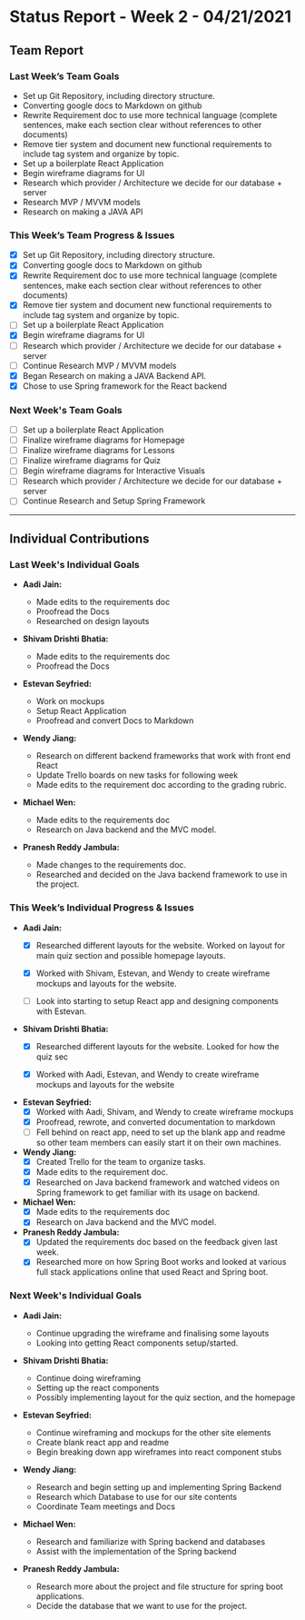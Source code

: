 # Status Report - Week 2 - 04/21/2021

## Team Report
<!-- status update for the TA, including an agenda for the project meeting -->

### Last Week’s Team Goals
<!-- should be an exact copy of the third section from last week -->
- Set up Git Repository, including directory structure.
- Converting google docs to Markdown on github
- Rewrite Requirement doc to use more technical language (complete sentences, make each section clear without references to other documents)
- Remove tier system and document new functional requirements to include tag system and organize by topic.
- Set up a boilerplate React Application
- Begin wireframe diagrams for UI
- Research which provider / Architecture we decide for our database + server 
- Research MVP / MVVM models
- Research on making a JAVA API 

### This Week’s Team Progress & Issues
<!--  what you did, what worked, what you learned, where you had trouble, and where you are stuck. -->
- [x] Set up Git Repository, including directory structure.
- [x] Converting google docs to Markdown on github
- [x] Rewrite Requirement doc to use more technical language (complete sentences, make each section clear without references to other documents)
- [x] Remove tier system and document new functional requirements to include tag system and organize by topic.
- [ ] Set up a boilerplate React Application
- [x] Begin wireframe diagrams for UI
- [ ] Research which provider / Architecture we decide for our database + server 
- [ ] Continue Research MVP / MVVM models
- [x] Began Research on making a JAVA Backend API.
- [x] Chose to use Spring framework for the React backend 

### Next Week's Team Goals
<!-- outline your plans and goals for the following week. 
   For the team report, this subsection should be higher-level and indicate who is responsible for what tasks. Also, it’s good to include longer-term goals in this list as well, to keep the bigger picture in mind and plan beyond just the next week. -->
- [ ] Set up a boilerplate React Application
- [ ] Finalize wireframe diagrams for Homepage
- [ ] Finalize wireframe diagrams for Lessons
- [ ] Finalize wireframe diagrams for Quiz
- [ ] Begin wireframe diagrams for Interactive Visuals
- [ ] Research which provider / Architecture we decide for our database + server 
- [ ] Continue Research and Setup Spring Framework

***

## Individual Contributions

### Last Week's Individual Goals

* **Aadi Jain:**
    * Made edits to the requirements doc
    * Proofread the Docs 
    * Researched on design layouts


* **Shivam Drishti Bhatia:** 
    * Made edits to the requirements doc
    * Proofread the Docs 

* **Estevan Seyfried:**
    * Work on mockups 
    * Setup React Application
    * Proofread and convert Docs to Markdown

* **Wendy Jiang:** 
   * Research on different backend frameworks that work with front end React
   * Update Trello boards on new tasks for following week
   * Made edits to the requirement doc according to the grading rubric.

* **Michael Wen:**
   * Made edits to the requirements doc
   * Research on Java backend and the MVC model.

* **Pranesh Reddy Jambula:**
    * Made changes to the requirements doc.
    * Researched and decided on the Java backend framework to use in the project.


### This Week’s Individual Progress & Issues

* **Aadi Jain:**
    - [x] Researched different layouts for the website. Worked on layout for main quiz section and possible homepage layouts. 
    - [x] Worked with Shivam, Estevan, and Wendy to create wireframe mockups and layouts for the website.
    - [ ] Look into starting to setup React app and designing components with Estevan.


* **Shivam Drishti Bhatia:** 
    - [x] Researched different layouts for the website. Looked for how the quiz sec
    - [x] Worked with Aadi, Estevan, and Wendy to create wireframe mockups and layouts for the website 


* **Estevan Seyfried:** 
    - [x] Worked with Aadi, Shivam, and Wendy to create wireframe mockups
    - [x] Proofread, rewrote, and converted documentation to markdown
    - [ ] Fell behind on react app, need to set up the blank app and 
    readme so other team members can easily start it on their own machines. 

* **Wendy Jiang:** 
    - [x] Created Trello for the team to organize tasks. 
    - [x] Made edits to the requirement doc. 
    - [x] Researched on Java backend framework and watched videos on Spring framework to get familiar with its usage on backend.

* **Michael Wen:** 
    - [x] Made edits to the requirements doc
    - [x] Research on Java backend and the MVC model.

* **Pranesh Reddy Jambula:** 
    - [x] Updated the requirements doc based on the feedback given last week.
    - [x] Researched more on how Spring Boot works and looked at various full stack applications online that used React and Spring boot.

### Next Week's Individual Goals
<!-- Outline your plans and goals for the following week. 
    Bullet points are fine. If tasks from one week aren’t yet complete, they should roll over into tasks for the next week -->
    
* **Aadi Jain:**
    * Continue upgrading the wireframe and finalising some layouts
    * Looking into getting React components setup/started. 

* **Shivam Drishti Bhatia:** 
    * Continue doing wireframing
    * Setting up the react components
    * Possibly implementing layout for the quiz section, and the homepage

* **Estevan Seyfried:** 
    * Continue wireframing and mockups for the other site elements
    * Create blank react app and readme
    * Begin breaking down app wireframes into react component stubs 

* **Wendy Jiang:** 
    * Research and begin setting up and implementing Spring Backend
    * Research which Database to use for our site contents
    * Coordinate Team meetings and Docs

* **Michael Wen:**
   * Research and familiarize with Spring backend and databases
   * Assist with the implementation of the Spring backend

* **Pranesh Reddy Jambula:** 
    * Research more about the project and file structure for spring boot applications.
    * Decide the database that we want to use for the project.

<!--stackedit_data:
eyJoaXN0b3J5IjpbMzIxNTEwMjg2XX0=
-->